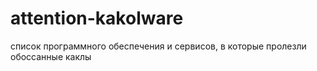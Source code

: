 # attention-kakolware
список программного обеспечения и сервисов, в которые пролезли обоссанные каклы
